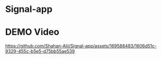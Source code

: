 ﻿# Signal-app


# DEMO Video
https://github.com/Shahan-Alii/Signal-app/assets/169588483/1606d51c-9329-455c-b5e5-d75bb55ae539
